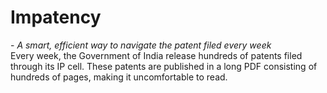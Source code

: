 <h1> Impatency </h1> - <i> A smart, efficient way to navigate the patent filed every week </i> <br> 
Every week, the Government of India release hundreds of patents filed through its IP cell. These patents are published in a long PDF consisting of hundreds of pages, making it uncomfortable to read. <br>





